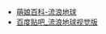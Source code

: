 - [萌娘百科-流浪地球](https://zh.moegirl.org.cn/%E6%B5%81%E6%B5%AA%E5%9C%B0%E7%90%83)
- [百度贴吧_流浪地球视觉版](http://tieba.baidu.com/p/1638636715)

